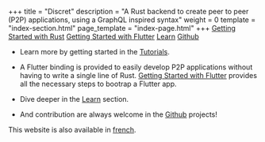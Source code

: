 +++
title = "Discret"
description = "A Rust backend to create peer to peer (P2P) applications, using a GraphQL inspired syntax"
weight = 0
template = "index-section.html"
page_template = "index-page.html"
+++
[Getting Started with Rust](@/tutorial/rust_chat.md) [Getting Started with Flutter](@/tutorial/flutter_chat.md) [Learn](@/learn/_index.md) [Github](https://github.com/discretlib/)

- Learn more by getting started in the [Tutorials](@/tutorial/_index.md).

- A Flutter binding is provided to easily develop P2P applications without having to write a single line of Rust. [Getting Started with Flutter](@/tutorial/flutter_chat.md) provides all the necessary steps to bootrap a Flutter app. 

- Dive deeper in the [Learn](@/learn/_index.md) section. 

- And contribution are always welcome in the [Github](https://github.com/discretlib/) projects!

This website is also available in [french](/fr/).

